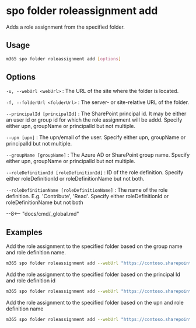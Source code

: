 # spo folder roleassignment add

Adds a role assignment from the specified folder.

## Usage

```sh
m365 spo folder roleassignment add [options]
```

## Options

`-u, --webUrl <webUrl>`
: The URL of the site where the folder is located.

`-f, --folderUrl <folderUrl>`
: The server- or site-relative URL of the folder.

`--principalId [principalId]`
: The SharePoint principal id. It may be either an user id or group id for which the role assignment will be addd. Specify either upn, groupName or principalId but not multiple.

`--upn [upn]`
: The upn/email of the user. Specify either upn, groupName or principalId but not multiple.

`--groupName [groupName]`
: The Azure AD or SharePoint group name. Specify either upn, groupName or principalId but not multiple.

`--roleDefinitionId [roleDefinitionId]`
: ID of the role definition. Specify either roleDefinitionId or roleDefinitionName but not both.

`--roleDefinitionName [roleDefinitionName]`
: The name of the role definition. E.g. 'Contribute', 'Read'. Specify either roleDefinitionId or roleDefinitionName but not both

--8<-- "docs/cmd/_global.md"

## Examples

Add the role assignment to the specified folder based on the group name and role definition name.

```sh
m365 spo folder roleassignment add --webUrl "https://contoso.sharepoint.com/sites/contoso-sales" --folderUrl  "/Shared Documents/FolderPermission" --groupName "saleGroup" --roleDefinitionName "Edit"
```

Add the role assignment to the specified folder based on the principal Id and role definition id

```sh
m365 spo folder roleassignment add --webUrl "https://contoso.sharepoint.com/sites/contoso-sales" --folderUrl "/Shared Documents/FolderPermission" --principalId 2 --roleDefinitionId 1073741827 
```


Add the role assignment to the specified folder based on the upn and role definition name

```sh
m365 spo folder roleassignment add --webUrl "https://contoso.sharepoint.com/sites/contoso-sales" --folderUrl "/Shared Documents/FolderPermission" --upn "test@contoso.onmicrosoft.com" --roleDefinitionName "Edit"
```
